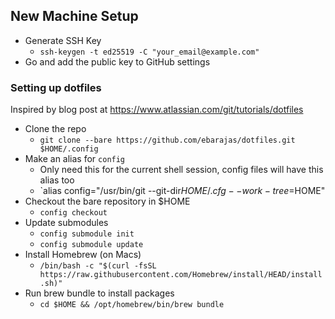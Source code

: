 ## New Machine Setup
* Generate SSH Key
  * `ssh-keygen -t ed25519 -C "your_email@example.com"`
* Go and add the public key to GitHub settings

### Setting up dotfiles
Inspired by blog post at https://www.atlassian.com/git/tutorials/dotfiles

* Clone the repo
  * `git clone --bare https://github.com/ebarajas/dotfiles.git $HOME/.config`
* Make an alias for `config`
  * Only need this for the current shell session, config files will have this alias too
  * `alias config="/usr/bin/git --git-dir$HOME/.cfg --work-tree=$HOME"
* Checkout the bare repository in $HOME
  * `config checkout`
* Update submodules
  * `config submodule init`
  * `config submodule update` 
* Install Homebrew (on Macs)
  * `/bin/bash -c "$(curl -fsSL https://raw.githubusercontent.com/Homebrew/install/HEAD/install.sh)"`
* Run brew bundle to install packages
  * `cd $HOME && /opt/homebrew/bin/brew bundle`
